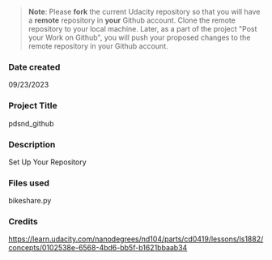 >**Note**: Please **fork** the current Udacity repository so that you will have a **remote** repository in **your** Github account. Clone the remote repository to your local machine. Later, as a part of the project "Post your Work on Github", you will push your proposed changes to the remote repository in your Github account.

### Date created
09/23/2023

### Project Title
pdsnd_github

### Description
Set Up Your Repository

### Files used
bikeshare.py

### Credits
https://learn.udacity.com/nanodegrees/nd104/parts/cd0419/lessons/ls1882/concepts/0102538e-6568-4bd6-bb5f-b1621bbaab34

